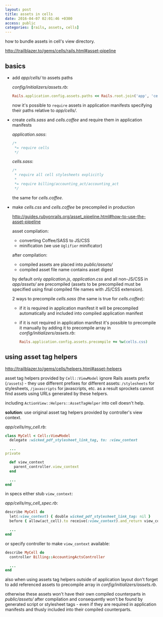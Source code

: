 ```yaml
---
layout: post
title: assets in cells
date: 2016-04-07 02:01:46 +0300
access: public
categories: [rails, assets, cells]
---
```


how to bundle assets in cell's view directory.

<!-- more -->

<http://trailblazer.to/gems/cells/rails.html#asset-pipeline>

## basics

- add _app/cells/_ to assets paths

  _config/initializers/assets.rb_:

  ```ruby
  Rails.application.config.assets.paths << Rails.root.join('app', 'cells')
  ```

  now it's possible to `require` assets in application manifests
  specifying their paths relative to _app/cells/_.

- create _cells.sass_ and _cells.coffee_ and require them in application manifests

  _application.sass_:

  ```sass
  /*
   *= require cells
   */
  ```

  _cells.sass_:

  ```sass
  /*
   * require all cell stylesheets explicitly
   *
   *= require billing/accounting_act/accounting_act
   */
  ```

  the same for _cells.coffee_.

- make _cells.css_ and _cells.coffee_ be precompiled in production

  <http://guides.rubyonrails.org/asset_pipeline.html#how-to-use-the-asset-pipeline>

  asset compilation:

  - converting Coffee/SASS to JS/CSS
  - minification (we use `Uglifier` minificator)

  after compilation:

  - compiled assets are placed into _public/assets/_
  - compiled asset file name contains asset digest

  by default only _application.js_, _application.css_ and all non-JS/CSS
  in _app/assets/_ are precompiled (assets to be precompiled must be
  specified using final compiled file names with JS/CSS extension).

  2 ways to precompile _cells.sass_ (the same is true for _cells.coffee_):

  - if it is required in application manifest it will be precompiled
    automatically and included into compiled application manifest
  - if it is not required in application manifest it's possible to
    precompile it manually by adding it to precompile array in
    _config/initializers/assets.rb_:

    ```ruby
    Rails.application.config.assets.precompile += %w(cells.css)
    ```

## using asset tag helpers

<http://trailblazer.to/gems/cells/helpers.html#asset-helpers>

asset tag helpers provided by `Cell::ViewModel` ignore Rails assets prefix
(`/assets`) - they use different prefixes for different assets:
`/stylesheets` for stylesheets, `/javascripts` for javascripts, etc.
as a result sprockets cannot find assets using URLs generated by these helpers.

including `ActionView::Helpers::AssetTagHelper` into cell doesn't help.

**solution**: use original asset tag helpers provided by controller's view context.

_app/cells/my_cell.rb_:

```ruby
class MyCell < Cell::ViewModel
  delegate :wicked_pdf_stylesheet_link_tag, to: :view_context

  ...
private

  def view_context
    parent_controller.view_context
  end

  ...
end
```

in specs either stub `view_context`:

_app/cells/my_cell_spec.rb_:

```ruby
describe MyCell do
  let(:view_context) { double wicked_pdf_stylesheet_link_tag: nil }
  before { allow(act_cell).to receive(:view_context).and_return view_context }

  ...
end
```

or specify controller to make `view_context` available:

```ruby
describe MyCell do
  controller Billing::AccountingActsController

  ...
end
```

also when using assets tag helpers outside of application layout don't forget
to add referenced assets to precompile array in _config/initializers/assets.rb_.

otherwise these assets won't have their own compiled counterparts in
_public/assets/_ after compilation and consequently won't be found by
generated script or stylesheet tags - even if they are required in
application manifests and thusly included into their compiled counterparts.
